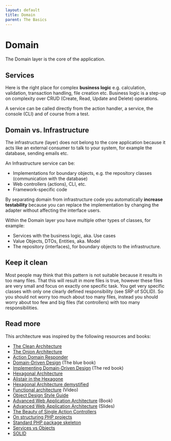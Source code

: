 ```yaml
---
layout: default
title: Domain
parent: The Basics
---
```


# Domain

The Domain layer is the core of the application.

## Services

Here is the right place for complex **business logic** e.g. calculation, validation, transaction handling, file creation etc.
Business logic is a step-up on complexity over CRUD (Create, Read, Update and Delete) operations.

A service can be called directly from the action handler, a service, the console (CLI) and
of course from a test.

## Domain vs. Infrastructure

The infrastructure (layer) does not belong to the core application
because it acts like an external consumer to talk to your system,
for example the database, sending emails etc.

An Infrastructure service can be:

* Implementations for boundary objects, e.g. the repository classes (communication with the database)
* Web controllers (actions), CLI, etc.
* Framework-specific code

By separating domain from infrastructure code you automatically **increase testability**
because you can replace the implementation by changing the adapter without affecting 
the interface users.

Within the Domain layer you have multiple other types of classes, for example:

* Services with the business logic, aka. Use cases
* Value Objects, DTOs, Entities, aka. Model
* The repository (interfaces), for boundary objects to the infrastructure.

## Keep it clean

Most people may think that this pattern is not suitable because it results in too many files.
That this will result in more files is true, however these files are very small and focus on
exactly one specific task. You get very specific classes with only one clearly defined responsibility
(see SRP of SOLID). So you should not worry too much about too many files, instead you should worry
about too few and big files (fat controllers) with too many responsibilities.

## Read more

This architecture was inspired by the following resources and books:

* [The Clean Architecture](https://blog.cleancoder.com/uncle-bob/2012/08/13/the-clean-architecture.html)
* [The Onion Architecture](https://jeffreypalermo.com/2008/07/the-onion-architecture-part-1/)
* [Action Domain Responder](https://github.com/pmjones/adr)
* [Domain-Driven Design](https://amzn.to/3cNq2jV) (The blue book)
* [Implementing Domain-Driven Design](https://amzn.to/2zrGrMm) (The red book)
* [Hexagonal Architecture](https://fideloper.com/hexagonal-architecture)
* [Alistair in the Hexagone](https://www.youtube.com/watch?v=th4AgBcrEHA)
* [Hexagonal Architecture demystified](https://madewithlove.be/hexagonal-architecture-demystified/)
* [Functional architecture](https://www.youtube.com/watch?v=US8QG9I1XW0&t=33m14s) (Video)
* [Object Design Style Guide](https://www.manning.com/books/object-design-style-guide?a_aid=object-design&a_bid=4e089b42)
* [Advanced Web Application Architecture](https://leanpub.com/web-application-architecture/) (Book)
* [Advanced Web Application Architecture](https://www.slideshare.net/matthiasnoback/advanced-web-application-architecture-full-stack-europe-2019) (Slides)
* [The Beauty of Single Action Controllers](https://driesvints.com/blog/the-beauty-of-single-action-controllers)
* [On structuring PHP projects](https://www.nikolaposa.in.rs/blog/2017/01/16/on-structuring-php-projects/)
* [Standard PHP package skeleton](https://github.com/php-pds/skeleton)
* [Services vs Objects](https://dontpaniclabs.com/blog/post/2017/10/12/services-vs-objects)
* [SOLID](https://www.digitalocean.com/community/conceptual_articles/s-o-l-i-d-the-first-five-principles-of-object-oriented-design)
